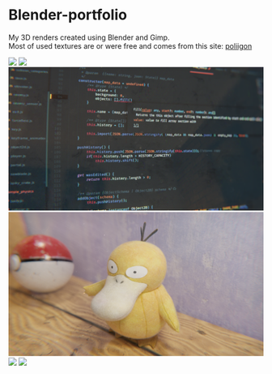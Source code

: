 # Blender-portfolio
My 3D renders created using Blender and Gimp.<br/>
Most of used textures are or were free and comes from this site: <a href='https://www.poliigon.com/search?type=texture'>poliigon</a>

<img src='img/old_ball.png' />
<img src='img/metal_logo.png' />
<img src='img/code_background.png' />
<img src='img/psyduck.png' />
<img src='img/sniadanko.png' />
<img src='img/rower.png' />